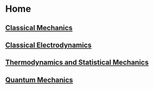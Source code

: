 # Home

## [Classical Mechanics](cm/index.md)

## [Classical Electrodynamics](em/index.md)

## [Thermodynamics and Statistical Mechanics](the_stat/index.md)

## [Quantum Mechanics](qm/index.md)
